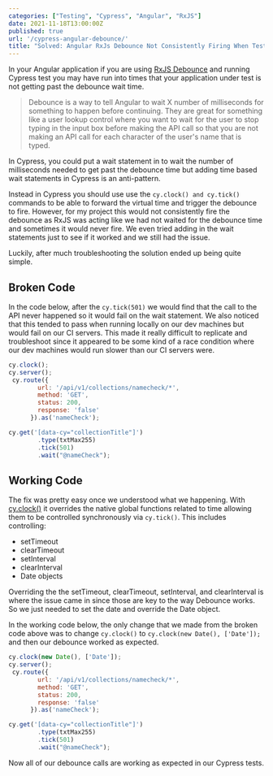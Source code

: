 ```yaml
---
categories: ["Testing", "Cypress", "Angular", "RxJS"]
date: 2021-11-18T13:00:00Z
published: true
url: '/cypress-angular-debounce/'
title: "Solved: Angular RxJs Debounce Not Consistently Firing When Testing Using Cypress"
---
```


In your Angular application if you are using [RxJS Debounce](https://rxjs.dev/api/operators/debounce) and running Cypress test you may have run into times that your application under test is not getting past the debounce wait time.

> Debounce is a way to tell Angular to wait X number of milliseconds for something to happen before continuing.  They are great for something like a user lookup control where you want to wait for the user to stop typing in the input box before making the API call so that you are not making an API call for each character of the user's name that is typed.

In Cypress, you could put a wait statement in to wait the number of milliseconds needed to get past the debounce time but adding time based wait statements in Cypress is an anti-pattern.

Instead in Cypress you should use use the  `cy.clock() and cy.tick()` commands to be able to forward the virtual time and trigger the debounce to fire.  However, for my project this would not consistently fire the debounce as RxJS was acting like we had not waited for the debounce time and sometimes it would never fire.  We even tried adding in the wait statements just to see if it worked and we still had the issue.

Luckily, after much troubleshooting the solution ended up being quite simple.

<!--more-->

## Broken Code

In the code below, after the `cy.tick(501)` we would find that the call to the API never happened so it would fail on the wait statement.  We also noticed that this tended to pass when running locally on our dev machines but would fail on our CI servers.  This made it really difficult to replicate and troubleshoot since it appeared to be some kind of a race condition where our dev machines would run slower than our CI servers were.

```js
cy.clock();
cy.server();
 cy.route({
        url: '/api/v1/collections/namecheck/*',
        method: 'GET',
        status: 200,
        response: 'false'
      }).as('nameCheck');

cy.get('[data-cy="collectionTitle"]')
        .type(txtMax255)
        .tick(501)
        .wait("@nameCheck");
```

## Working Code

The fix was pretty easy once we understood what we happening.  With [cy.clock()](https://docs.cypress.io/api/commands/clock) it overrides the native global functions related to time allowing them to be controlled synchronously via `cy.tick()`.  This includes controlling:

* setTimeout
* clearTimeout
* setInterval
* clearInterval
* Date objects

Overriding the the setTimeout, clearTimeout, setInterval, and clearInterval is where the issue came in since those are key to the way Debounce works.  So we just needed to set the date and override the Date object.

In the working code below, the only change that we made from the broken code above was to change `cy.clock()` to `cy.clock(new Date(), ['Date']);` and then our debounce worked as expected.

```js
cy.clock(new Date(), ['Date']);
cy.server();
 cy.route({
        url: '/api/v1/collections/namecheck/*',
        method: 'GET',
        status: 200,
        response: 'false'
      }).as('nameCheck');

cy.get('[data-cy="collectionTitle"]')
        .type(txtMax255)
        .tick(501)
        .wait("@nameCheck");
```

Now all of our debounce calls are working as expected in our Cypress tests.
